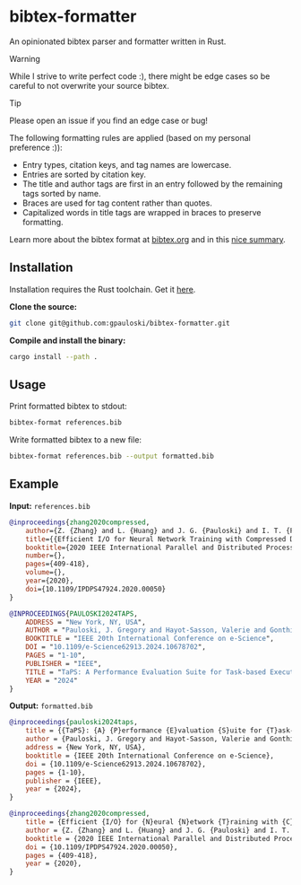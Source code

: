# bibtex-formatter

An opinionated bibtex parser and formatter written in Rust.

> [!WARNING]
> While I strive to write perfect code :), there might be edge cases
> so be careful to not overwrite your source bibtex.

> [!TIP]
> Please open an issue if you find an edge case or bug!

The following formatting rules are applied (based on my personal preference :)):
* Entry types, citation keys, and tag names are lowercase.
* Entries are sorted by citation key.
* The title and author tags are first in an entry followed by the remaining tags sorted by name.
* Braces are used for tag content rather than quotes.
* Capitalized words in title tags are wrapped in braces to preserve formatting.

Learn more about the bibtex format at [bibtex.org](https://www.bibtex.org/Format/) and in this [nice summary](https://maverick.inria.fr/~Xavier.Decoret/resources/xdkbibtex/bibtex_summary.html).

## Installation

Installation requires the Rust toolchain. Get it [here](https://www.rust-lang.org/tools/install).

**Clone the source:**
```bash
git clone git@github.com:gpauloski/bibtex-formatter.git
```

**Compile and install the binary:**
```bash
cargo install --path .
```

## Usage

Print formatted bibtex to stdout:
```bash
bibtex-format references.bib
```

Write formatted bibtex to a new file:
```bash
bibtex-format references.bib --output formatted.bib
```

## Example

**Input:** `references.bib`
```bib
@inproceedings{zhang2020compressed,
    author={Z. {Zhang} and L. {Huang} and J. G. {Pauloski} and I. T. {Foster}},
    title={{Efficient I/O for Neural Network Training with Compressed Data}},
    booktitle={2020 IEEE International Parallel and Distributed Processing Symposium (IPDPS)},
    number={},
    pages={409-418},
    volume={},
    year={2020},
    doi={10.1109/IPDPS47924.2020.00050}
}

@INPROCEEDINGS{PAULOSKI2024TAPS,
    ADDRESS = "New York, NY, USA",
    AUTHOR = "Pauloski, J. Gregory and Hayot-Sasson, Valerie and Gonthier, Maxime and Hudson, Nathaniel and Pan, Haochen and Zhou, Sicheng and Foster, Ian and Chard, Kyle",
    BOOKTITLE = "IEEE 20th International Conference on e-Science",
    DOI = "10.1109/e-Science62913.2024.10678702",
    PAGES = "1-10",
    PUBLISHER = "IEEE",
    TITLE = "TaPS: A Performance Evaluation Suite for Task-based Execution Frameworks",
    YEAR = "2024"
}
```

**Output:** `formatted.bib`
```bib
@inproceedings{pauloski2024taps,
    title = {{TaPS}: {A} {P}erformance {E}valuation {S}uite for {T}ask-based {E}xecution {F}rameworks},
    author = {Pauloski, J. Gregory and Hayot-Sasson, Valerie and Gonthier, Maxime and Hudson, Nathaniel and Pan, Haochen and Zhou, Sicheng and Foster, Ian and Chard, Kyle},
    address = {New York, NY, USA},
    booktitle = {IEEE 20th International Conference on e-Science},
    doi = {10.1109/e-Science62913.2024.10678702},
    pages = {1-10},
    publisher = {IEEE},
    year = {2024},
}

@inproceedings{zhang2020compressed,
    title = {Efficient {I/O} for {N}eural {N}etwork {T}raining with {C}ompressed {D}ata},
    author = {Z. {Zhang} and L. {Huang} and J. G. {Pauloski} and I. T. {Foster}},
    booktitle = {2020 IEEE International Parallel and Distributed Processing Symposium (IPDPS)},
    doi = {10.1109/IPDPS47924.2020.00050},
    pages = {409-418},
    year = {2020},
}
```
